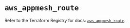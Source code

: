 # `aws_appmesh_route`

Refer to the Terraform Registry for docs: [`aws_appmesh_route`](https://registry.terraform.io/providers/hashicorp/aws/5.44.0/docs/resources/appmesh_route).
